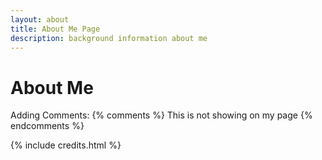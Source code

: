 ```yaml
---
layout: about
title: About Me Page
description: background information about me 
---
```


# About Me 

Adding Comments: {% comments %} This is not showing on my page {% endcomments %}

{% include credits.html %}